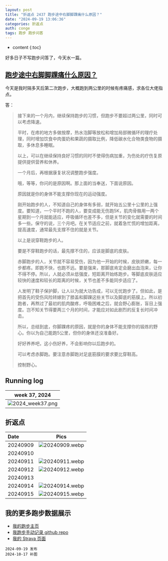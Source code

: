```yaml
---
layout: post
title: "折返点 2437 跑步途中右脚脚踝痛什么原因？"
date: "2024-09-19 13:06:36"
categories: 折返点
auth: conge
tags: 跑步 跑步问答
---
```

* content
{:toc}

好多日子不写跑步问答了，今天水一篇。





## [跑步途中右脚脚踝痛什么原因？](https://www.douban.com/group/topic/311187097/?start=0#5745202233)

今天是我时隔多天后第二次跑步，大概跑到两公里的时候有疼痛感，求各位大佬指点。

答：

> 接下来的一个月内，继续保持跑步的习惯，但跑步不要超过两公里，同时可以考虑降速。
> 
> 平时，在疼的地方多做按摩，热水泡脚等放松和增加局部微循环的理疗处理，同时增加饮食中肉蛋奶和果蔬的摄取比例，降低碳水化合物类食物的摄取，多休息多睡眠。
> 
> 以上，可以在继续保持良好习惯的同时不使得伤病加重，为伤处的疗伤复原提供提供营养和休养。
> 
> 一个月后，再根据康复状况调整跑步强度。
> 
> 哦，等等，你问的是原因啊。那上面的当奉送，下面说原因。
> 
> 原因就是你的身体不能支撑你现在的运动强度。
> 
> 刚开始跑步的人，不知道自己的身体有多弱，就开始五公里十公里的上强度。要知道，一个平时不跑的人，要变成能无伤跑5K，肌肉骨骼用一两个星期到一个月就能适应，呼吸循环也差不多，但是关节的变化就需要的时间多一些。保守的说，三个月吧。在关节适应之前，就着急忙慌的增加距离，提高速度，通常最先支撑不住的就是关节。
> 
> 以上是说穿鞋跑步的人。
> 
> 要是不穿鞋跑步的话，最先撑不住的，应该是脚底的皮肤。
> 
> 赤脚跑步的人，关节就不容易受伤，因为他一开始的时候，皮肤娇嫩，每一步都疼。即跑不快，也跑不远。要是强来，那脚底肯定会磨出血泡来，让你不得不停。所以，人就必须从低强度，短距离开始练跑步。等脚底皮肤适应较快的速度和较长的距离的时候，关节也差不多能同步适应了。
> 
> 人发明了鞋子保护脚，让人以为就大功告成，可以无忧跑步了。但如此，是把首先的受伤风险转嫁到了膝盖和脚踝这些关节以及脚底的筋膜上。所以初跑者，再熬过了最初的肌肉酸疼，呼吸困难之后，就会野心膨胀，盲目上强度。岂不知关节得要两三个月的时间，才能应对如此剧烈的反复长时间冲击。
> 
> 所以，总结到底，你脚踝疼的原因，就是你的身体不能支撑你的锻炼的野心。你以为自己能跑5公里，但你的身体还没准备好。
> 
> 好好养养吧，这小伤好养，不会影响你以后跑步的。
> 
> 可以考虑赤脚跑。要注意赤脚跑对足底筋膜的要求要比穿鞋高。
> 
> 控制野心。

## Running log

| week 37, 2024 |
| :-----------: |
| ![2024_week37.png](https://s2.loli.net/2024/10/17/BiuKjzWQJ2b3G6P.png) |

## 折返点

| Date     | Pics  |
| :------- | :------------------------------------------------------------------: |
| 20240909 | ![20240909.webp](https://s2.loli.net/2024/10/17/KtW4kqpZHiSVEbM.webp) |
| 20240910 |  |
| 20240911 | ![20240911.webp](https://s2.loli.net/2024/10/17/FTK6hInx4PV8HgS.webp) |
| 20240912 | ![20240912.webp](https://s2.loli.net/2024/10/17/NBCi2RrE9JUuZFm.webp) |
| 20240913 |  |
| 20240914 | ![20240914.webp](https://s2.loli.net/2024/10/17/r7xuFqQE8OHKNzp.webp) |
| 20240915 | ![20240915.webp](https://s2.loli.net/2024/10/17/iZtJYNTo6SEUAuv.webp) |  

## 我的更多跑步数据展示

* [我的跑步主页](https://conge.livingwithfcs.org/running_page/)
* [我跑步手动记录 github repo](https://github.com/conge/RunningStreak)
* [我的 Strava 页面](https://www.strava.com/athletes/57680242)

```
2024-09-19 发布
2024-10-17 补图
```
